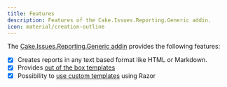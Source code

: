```yaml
---
title: Features
description: Features of the Cake.Issues.Reporting.Generic addin.
icon: material/creation-outline
---
```


The [Cake.Issues.Reporting.Generic addin](https://cakebuild.net/extensions/cake-issues-reporting-generic/)
provides the following features:

- [x] Creates reports in any text based format like HTML or Markdown.
- [x] Provides [out of the box templates]
- [x] Possibility to [use custom templates] using Razor

[out of the box templates]: templates/index.md
[use custom templates]: examples/custom-template.md
